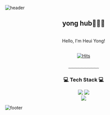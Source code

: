 ![header](https://capsule-render.vercel.app/api?type=waving&&color=gradient&height=100&section=header&fontSize=90)

  <div align = "center">
  
  <h2>yong hub🧑🏻‍💻</h2><br/>
  Hello, I'm Heui Yong!<br/><br/>

  [![Hits](https://hits.seeyoufarm.com/api/count/incr/badge.svg?url=https%3A%2F%2Fgithub.com%2Fheui-yong&count_bg=%23A4EAF1&title_bg=%23DDE3ED&icon=github.svg&icon_color=%23FFFFFF&title=VISIT&edge_flat=false)](https://hits.seeyoufarm.com)
  
  
  ﹏﹏﹏﹏﹏﹏﹏  

  <h3>💻 Tech Stack 💻</h3>
  <img src="https://img.shields.io/badge/Kotlin-7F52FF?style=flat-square&logo=Kotlin&logoColor=white"/>
  <img src="https://img.shields.io/badge/Android-34A853?style=flat-square&logo=Android&logoColor=white"/>
  <br>
  <img src="https://img.shields.io/badge/Flutter-02569B?style=flat-square&logo=Flutter&logoColor=white"/>
  <br>

</div>

![footer](https://capsule-render.vercel.app/api?type=waving&&color=gradient&height=100&section=footer&fontSize=90)
